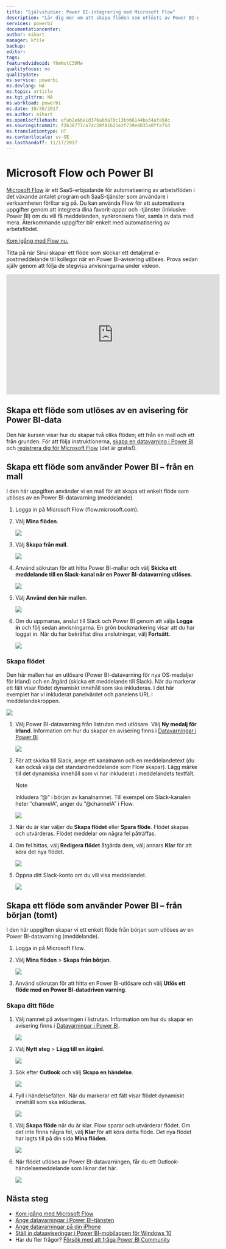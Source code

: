 ```yaml
---
title: "Självstudier: Power BI-integrering med Microsoft Flow"
description: "Lär dig mer om att skapa flöden som utlösts av Power BI-datavarningar."
services: powerbi
documentationcenter: 
author: mihart
manager: kfile
backup: 
editor: 
tags: 
featuredvideoid: YhmNstC39Mw
qualityfocus: no
qualitydate: 
ms.service: powerbi
ms.devlang: NA
ms.topic: article
ms.tgt_pltfrm: NA
ms.workload: powerbi
ms.date: 10/30/2017
ms.author: mihart
ms.openlocfilehash: efab2e6be1d376a0da70c13bb66144ba34afa58c
ms.sourcegitcommit: f2b38777ca74c28f81b25e2f739e4835a0ffa75d
ms.translationtype: HT
ms.contentlocale: sv-SE
ms.lasthandoff: 11/17/2017
---
```

# <a name="microsoft-flow-and-power-bi"></a>Microsoft Flow och Power BI

[Microsoft Flow](https://flow.microsoft.com/en-us/documentation/getting-started) är ett SaaS-erbjudande för automatisering av arbetsflöden i det växande antalet program och SaaS-tjänster som användare i verksamheten förlitar sig på. Du kan använda Flow för att automatisera uppgifter genom att integrera dina favorit-appar och -tjänster (inklusive Power BI) om du vill få meddelanden, synkronisera filer, samla in data med mera. Återkommande uppgifter blir enkelt med automatisering av arbetsflödet.

[Kom igång med Flow nu.](https://flow.microsoft.com/documentation/getting-started)

Titta på när Sirui skapar ett flöde som skickar ett detaljerat e-postmeddelande till kollegor när en Power BI-avisering utlöses. Prova sedan själv genom att följa de stegvisa anvisningarna under videon.

<iframe width="560" height="315" src="https://www.youtube.com/embed/YhmNstC39Mw" frameborder="0" allowfullscreen></iframe>

## <a name="create-a-flow-that-is-triggered-by-a-power-bi-data-alert"></a>Skapa ett flöde som utlöses av en avisering för Power BI-data
Den här kursen visar hur du skapar två olika flöden; ett från en mall och ett från grunden. För att följa instruktionerna, [skapa en datavarning i Power BI](service-set-data-alerts.md) och [registrera dig för Microsoft Flow](https://flow.microsoft.com/en-us/#home-signup) (det är gratis!).

## <a name="create-a-flow-that-uses-power-bi---from-a-template"></a>Skapa ett flöde som använder Power BI – från en mall
I den här uppgiften använder vi en mall för att skapa ett enkelt flöde som utlöses av en Power BI-datavarning (meddelande).

1. Logga in på Microsoft Flow (flow.microsoft.com).
2. Välj **Mina flöden**.
   
   ![](media/service-flow-integration/power-bi-my-flows.png)
3. Välj **Skapa från mall**.
   
    ![](media/service-flow-integration/power-bi-template.png)
4. Använd sökrutan för att hitta Power BI-mallar och välj **Skicka ett meddelande till en Slack-kanal när en Power BI-datavarning utlöses**.
   
    ![](media/service-flow-integration/power-bi-template2.png)
5. Välj **Använd den här mallen**.
   
   ![](media/service-flow-integration/power-bi-use-template.png)
6. Om du uppmanas, anslut till Slack och Power BI genom att välja **Logga in** och följ sedan anvisningarna. En grön bockmarkering visar att du har loggat in.  När du har bekräftat dina anslutningar, välj **Fortsätt**.
   
   ![](media/service-flow-integration/power-bi-flow-signin.png)

### <a name="build-the-flow"></a>Skapa flödet
Den här mallen har en utlösare (Power BI-datavarning för nya OS-medaljer för Irland) och en åtgärd (skicka ett meddelande till Slack). När du markerar ett fält visar flödet dynamiskt innehåll som ska inkluderas.  I det här exemplet har vi inkluderat panelvärdet och panelens URL i meddelandekroppen.

![](media/service-flow-integration/power-bi-flow-template.png)

1. Välj Power BI-datavarning från listrutan med utlösare. Välj **Ny medalj för Irland**. Information om hur du skapar en avisering finns i [Datavarningar i Power BI](service-set-data-alerts.md).
   
   ![](media/service-flow-integration/power-bi-trigger-flow.png)
2. För att skicka till Slack, ange ett kanalnamn och en meddelandetext (du kan också välja det standardmeddelande som Flow skapar). Lägg märke till det dynamiska innehåll som vi har inkluderat i meddelandets textfält.
   
   > [!NOTE]
   > Inkludera ”@” i början av kanalnamnet.  Till exempel om Slack-kanalen heter ”channelA”, anger du ”@channelA” i Flow.
   > 
   > 
   
   ![](media/service-flow-integration/power-bi-flow-slacker.png)
3. När du är klar väljer du **Skapa flödet** eller **Spara flöde**.  Flödet skapas och utvärderas.  Flödet meddelar om några fel påträffas.
4. Om fel hittas, välj **Redigera flödet** åtgärda dem, välj annars **Klar** för att köra det nya flödet.
   
   ![](media/service-flow-integration/power-bi-flow-running.png)
5. Öppna ditt Slack-konto om du vill visa meddelandet.  
   
   ![](media/service-flow-integration/power-bi-slack-message.png)

## <a name="create-a-flow-that-uses-power-bi---from-scratch-blank"></a>Skapa ett flöde som använder Power BI – från början (tomt)
I den här uppgiften skapar vi ett enkelt flöde från början som utlöses av en Power BI-datavarning (meddelande).

1. Logga in på Microsoft Flow.
2. Välj **Mina flöden** > **Skapa från början**.
   
   ![](media/service-flow-integration/power-bi-my-flows.png)
3. Använd sökrutan för att hitta en Power BI-utlösare och välj **Utlös ett flöde med en Power BI-datadriven varning**.

### <a name="build-your-flow"></a>Skapa ditt flöde
1. Välj namnet på aviseringen i listrutan.  Information om hur du skapar en avisering finns i [Datavarningar i Power BI](service-set-data-alerts.md).
   
    ![](media/service-flow-integration/power-bi-totalstores.png)
2. Välj **Nytt steg** > **Lägg till en åtgärd**.
   
   ![](media/service-flow-integration/power-bi-new-step.png)
3. Sök efter **Outlook** och välj **Skapa en händelse**.
   
   ![](media/service-flow-integration/power-bi-create-event.png)
4. Fyll i händelsefälten. När du markerar ett fält visar flödet dynamiskt innehåll som ska inkluderas.
   
   ![](media/service-flow-integration/power-bi-flow-event.png)
5. Välj **Skapa flöde** när du är klar.  Flow sparar och utvärderar flödet. Om det inte finns några fel, välj **Klar** för att köra detta flöde.  Det nya flödet har lagts till på din sida **Mina flöden**.
   
   ![](media/service-flow-integration/power-bi-flow-running.png)
6. När flödet utlöses av Power BI-datavarningen, får du ett Outlook-händelsemeddelande som liknar det här.
   
    ![](media/service-flow-integration/power-bi-flow-notice.png)

## <a name="next-steps"></a>Nästa steg
* [Kom igång med Microsoft Flow](https://flow.microsoft.com/en-us/documentation/getting-started/)
* [Ange datavarningar i Power BI-tjänsten](service-set-data-alerts.md)
* [Ange datavarningar på din iPhone](mobile-set-data-alerts-in-the-mobile-apps.md)
* [Ställ in dataaviseringar i Power BI-mobilappen för Windows 10](mobile-set-data-alerts-in-the-mobile-apps.md)
* Har du fler frågor? [Försök med att fråga Power BI Community](http://community.powerbi.com/)

